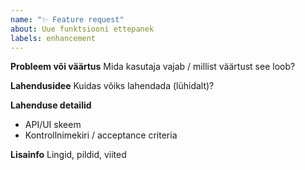 ```yaml
---
name: "✨ Feature request"
about: Uue funktsiooni ettepanek
labels: enhancement
---
```


**Probleem või väärtus**
Mida kasutaja vajab / millist väärtust see loob?

**Lahendusidee**
Kuidas võiks lahendada (lühidalt)?

**Lahenduse detailid**
- API/UI skeem
- Kontrollnimekiri / acceptance criteria

**Lisainfo**
Lingid, pildid, viited
